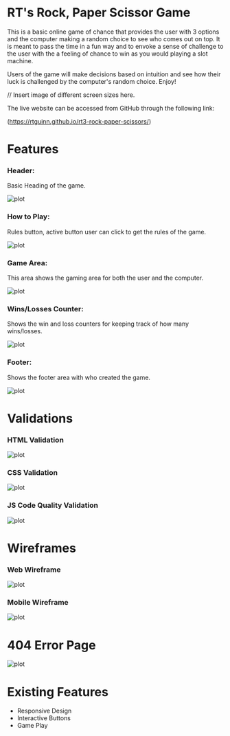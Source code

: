 # RT's Rock, Paper Scissor Game

This is a basic online game of chance that provides the user with 3 options and
the computer making a random choice to see who comes out on top.  It is meant
to pass the time in a fun way and to envoke a sense of challenge to the user
with the a feeling of chance to win as you would playing a slot machine.

Users of the game will make decisions based on intuition and see how their
luck is challenged by the computer's random choice. Enjoy!

// Insert image of different screen sizes here.

The live website can be accessed from GitHub through the following link:

(<https://rtguinn.github.io/rt3-rock-paper-scissors/>)

# Features

### Header: 
 Basic Heading of the game.

![plot](/assets/readme_images/header.png)

### How to Play:
  Rules button, active button user can click to get the rules of the game.

![plot](/assets/readme_images/rules.png)

### Game Area:
  This area shows the gaming area for both the user and the computer.

![plot](/assets/readme_images/game-area.png)

### Wins/Losses Counter:
  Shows the win and loss counters for keeping track of how many wins/losses.

![plot](/assets/readme_images/win-loss.png)

### Footer:
  Shows the footer area with who created the game.

![plot](/assets/readme_images/footer.png)

# Validations

### HTML Validation

![plot](/assets/readme_images/HTML-validation.png)


### CSS Validation

![plot](/assets/readme_images/CSS-validation.png)

### JS Code Quality Validation

![plot](/assets/readme_images/JScodeQuality.png)

# Wireframes

### Web Wireframe


![plot](/assets/readme_images/wireframeweb.png)

### Mobile Wireframe

![plot](/assets/readme_images/wireframemobile.png)

# 404 Error Page

![plot](/assets/images/404.png)


# Existing Features

- Responsive Design
- Interactive Buttons
- Game Play